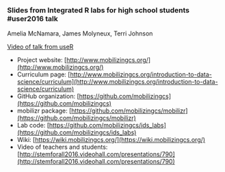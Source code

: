 ### Slides from Integrated R labs for high school students #user2016 talk
Amelia McNamara, James Molyneux, Terri Johnson

[Video of talk from useR](https://channel9.msdn.com/Events/useR-international-R-User-conference/useR2016/Integrated-R-labs-for-high-school-students)

- Project website: [http://www.mobilizingcs.org/](http://www.mobilizingcs.org/)
- Curriculum page: [http://www.mobilizingcs.org/introduction-to-data-science/curriculum](http://www.mobilizingcs.org/introduction-to-data-science/curriculum)
- GitHub organization: [https://github.com/mobilizingcs](https://github.com/mobilizingcs)
- mobilizr package: [https://github.com/mobilizingcs/mobilizr](https://github.com/mobilizingcs/mobilizr)
- Lab code: [https://github.com/mobilizingcs/ids_labs](https://github.com/mobilizingcs/ids_labs)
- Wiki: [https://wiki.mobilizingcs.org/](https://wiki.mobilizingcs.org/)
- Video of teachers and students: [http://stemforall2016.videohall.com/presentations/790](http://stemforall2016.videohall.com/presentations/790)
